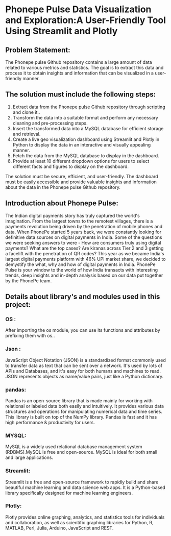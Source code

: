 # Phonepe Pulse Data Visualization and Exploration:A User-Friendly Tool Using Streamlit and Plotly
## Problem Statement:
   The Phonepe pulse Github repository contains a large amount of data related to
various metrics and statistics. The goal is to extract this data and process it to obtain
insights and information that can be visualized in a user-friendly manner.

## The solution must include the following steps:
1. Extract data from the Phonepe pulse Github repository through scripting and
clone it..
2. Transform the data into a suitable format and perform any necessary cleaning
and pre-processing steps.
3. Insert the transformed data into a MySQL database for efficient storage and
retrieval.
4. Create a live geo visualization dashboard using Streamlit and Plotly in Python
to display the data in an interactive and visually appealing manner.
5. Fetch the data from the MySQL database to display in the dashboard.
6. Provide at least 10 different dropdown options for users to select different
facts and figures to display on the dashboard.

The solution must be secure, efficient, and user-friendly. The dashboard must be
easily accessible and provide valuable insights and information about the data in the
Phonepe pulse Github repository.
## Introduction about Phonepe Pulse:
The Indian digital payments story has truly captured the world's imagination. From the largest towns to the remotest villages, there is a payments revolution being driven by the penetration of mobile phones and data.
When PhonePe started 5 years back, we were constantly looking for definitive data sources on digital payments in India. Some of the questions we were seeking answers to were - How are consumers truly using digital payments? What are the top cases? Are kiranas across Tier 2 and 3 getting a facelift with the penetration of QR codes?
This year as we became India's largest digital payments platform with 46% UPI market share, we decided to demystify the what, why and how of digital payments in India.
PhonePe Pulse is your window to the world of how India transacts with interesting trends, deep insights and in-depth analysis based on our data put together by the PhonePe team.

## Details about library's and modules used in this project:
### OS :
After importing the os module, you can use its functions and attributes by prefixing them with os.. 

### Json :
JavaScript Object Notation (JSON) is a standardized format commonly used to transfer data as text that can be sent over a network. It's used by lots of APIs and Databases, and it's easy for both humans and machines to read. JSON represents objects as name/value pairs, just like a Python dictionary.

### pandas:
Pandas is an open-source library that is made mainly for working with relational or labeled data both easily and intuitively. It provides various data structures and operations for manipulating numerical data and time series. This library is built on top of the NumPy library. Pandas is fast and it has high performance & productivity for users.
### MYSQL:
MySQL is a widely used relational database management system (RDBMS).MySQL is free and open-source.
MySQL is ideal for both small and large applications.
### Streamlit:
Streamlit is a free and open-source framework to rapidly build and share beautiful machine learning and data science web apps. It is a Python-based library specifically designed for machine learning engineers.

### Plotly:
Plotly provides online graphing, analytics, and statistics tools for individuals and collaboration, as well as scientific graphing libraries for Python, R, MATLAB, Perl, Julia, Arduino, JavaScript and REST.





